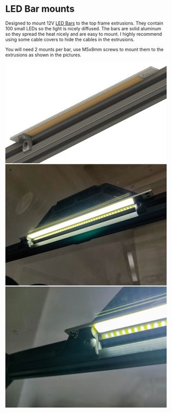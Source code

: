 # LED Bar mounts

Designed to mount 12V [LED Bars](https://www.aliexpress.com/item/2pcs-Lot-10W-COB-LED-Strip-Lights-Bulb-Lamp-White-Warm-White-12-14V-1000LM-for/32817091759.html)
to the top frame extrusions. They contain 100 small LEDs so the light is nicely diffused.
The bars are solid aluminum so they spread the heat nicely and are easy to mount.
I highly recommend using some cable covers to hide the cables in the extrusions.

You will need 2 mounts per bar, use M5x8mm screws to mount them to the extrusions as shown in the pictures.

![F360](led_mount_F360_screenshot.jpg)
![led_bar](led_bar.jpg)
![led_mount](led_mount.jpg)
